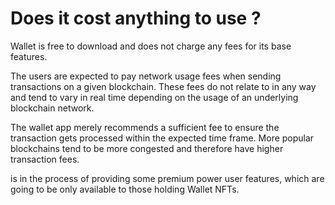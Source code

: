 # Does it cost anything to use ?

Wallet is free to download and does not charge any fees for its base features.

The users are expected to pay network usage fees when sending transactions on a given blockchain. These fees do not relate to in any way and tend to vary in real time depending on the usage of an underlying blockchain network.

The wallet app merely recommends a sufficient fee to ensure the transaction gets processed within the expected time frame. More popular blockchains tend to be more congested and therefore have higher transaction fees.

is in the process of providing some premium power user features, which are going to be only available to those holding Wallet NFTs.
